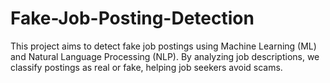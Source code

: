 # Fake-Job-Posting-Detection
This project aims to detect fake job postings using Machine Learning (ML) and Natural Language Processing (NLP). By analyzing job descriptions, we classify postings as real or fake, helping job seekers avoid scams.
